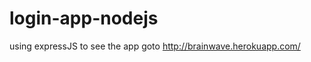 login-app-nodejs
================

using expressJS
to see the app goto 
http://brainwave.herokuapp.com/
